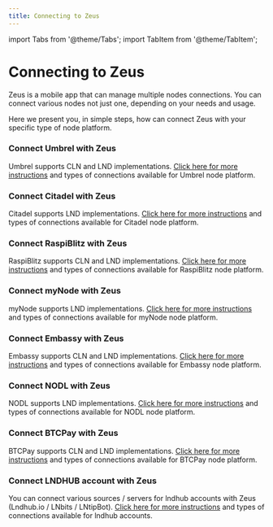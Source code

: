```yaml
---
title: Connecting to Zeus
---
```


import Tabs from '@theme/Tabs';
import TabItem from '@theme/TabItem';

# Connecting to Zeus

Zeus is a mobile app that can manage multiple nodes connections. You can connect various nodes not just one, depending on your needs and usage.

Here we present you, in simple steps, how can connect Zeus with your specific type of node platform.

### Connect Umbrel with Zeus

Umbrel supports CLN and LND implementations. [Click here for more instructions](for-users/connecting-zeus/connect-umbrel) and types of connections available for Umbrel node platform.

### Connect Citadel with Zeus

Citadel supports LND implementations. [Click here for more instructions](for-users/connecting-zeus/connect-citadel) and types of connections available for Citadel node platform.

### Connect RaspiBlitz with Zeus

RaspiBlitz supports CLN and LND implementations. [Click here for more instructions](for-users/connecting-zeus/connect-raspiblitz) and types of connections available for RaspiBlitz node platform.

### Connect myNode with Zeus

myNode supports LND implementations. [Click here for more instructions](for-users/connecting-zeus/connect-mynode) and types of connections available for myNode node platform.

### Connect Embassy with Zeus

Embassy supports CLN and LND implementations. [Click here for more instructions](for-users/connecting-zeus/connect-embassy) and types of connections available for Embassy node platform.

### Connect NODL with Zeus

NODL supports LND implementations. [Click here for more instructions](for-users/connecting-zeus/connect-nodl) and types of connections available for NODL node platform.

### Connect BTCPay with Zeus

BTCPay supports CLN and LND implementations. [Click here for more instructions](for-users/connecting-zeus/connect-btcpay) and types of connections available for BTCPay node platform.

### Connect LNDHUB account with Zeus

You can connect various sources / servers for lndhub accounts with Zeus (Lndhub.io / LNbits / LNtipBot). [Click here for more instructions](for-users/connecting-zeus/connect-lndhub) and types of connections available for lndhub accounts.